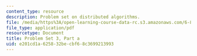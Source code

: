 ```yaml
---
content_type: resource
description: Problem set on distributed algorithms.
file: /media/https%3A/open-learning-course-data-rc.s3.amazonaws.com/6-852j-distributed-algorithms-fall-2009/e201cd1a625832becbf68c3699213993_MIT6_852JF09_pset3a.pdf
file_type: application/pdf
resourcetype: Document
title: Problem Set 3, Part a
uid: e201cd1a-6258-32be-cbf6-8c3699213993
---
```

